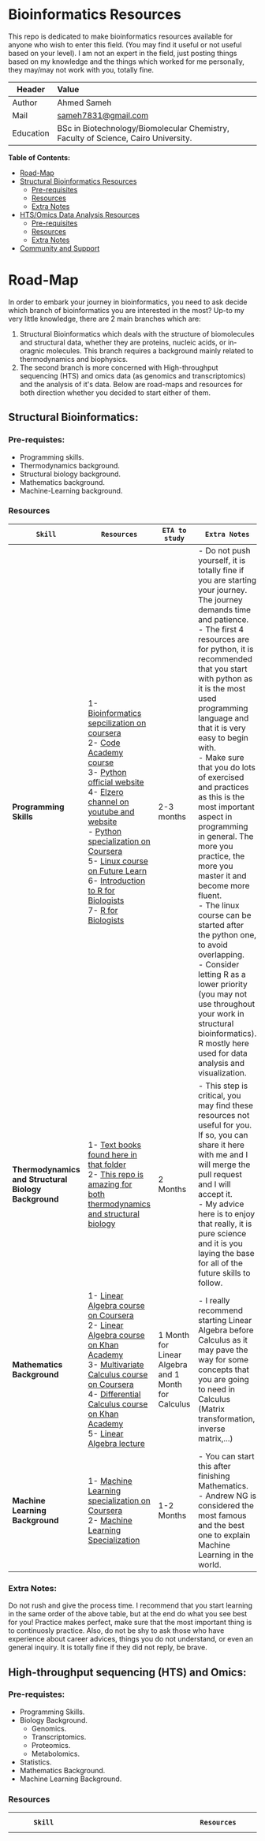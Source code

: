 # Bioinformatics Resources
This repo is dedicated to make bioinformatics resources available for anyone who wish to enter this field. (You may find it useful or not useful based on your level). I am not an expert in the field, just posting things based on my knowledge and the things which worked for me personally, they may/may not work with you, totally fine.

| Header | Value |
|---|:---|
| Author | Ahmed Sameh |
| Mail | sameh7831@gmail.com |
| Education | BSc in Biotechnology/Biomolecular Chemistry, Faculty of Science, Cairo University. |

**Table of Contents:**
- [Road-Map](#Road-Map)
- [Structural Bioinformatics Resources](#structural-bioinformatics)
    - [Pre-requisites](#pre-requistes)
    - [Resources](#resources)
    - [Extra Notes](#extra-notes)
- [HTS/Omics Data Analysis Resources](#high-throughput-sequencing-hts-and-omics)
    - [Pre-requisites](#pre-requistes-1)
    - [Resources](#resources-1)
    - [Extra Notes](#extra-notes-1)
- [Community and Support](#)


# Road-Map
In order to embark your journey in bioinformatics, you need to ask decide which branch of bioinformatics you are interested in the most? Up-to my very little knowledge, there are 2 main branches which are:
1. Structural Bioinformatics which deals with the structure of biomolecules and structural data, whether they are proteins, nucleic acids, or in-oragnic molecules. This branch requires a background mainly related to thermodynamics and biophysics.
2. The second branch is more concerned with High-throughput sequencing (HTS) and omics data (as genomics and transcriptomics) and the analysis of it's data.
Below are road-maps and resources for both direction whether you decided to start either of them.

## Structural Bioinformatics:
### Pre-requistes:
- Programming skills.
- Thermodynamics background.
- Structural biology background.
- Mathematics background.
- Machine-Learning background.

### Resources
| ```Skill``` | ```Resources``` | ```ETA to study``` | ```Extra Notes``` |
|---|---|---|---|
| **Programming Skills** | 1- [Bioinformatics sepcilization on coursera](https://www.coursera.org/learn/bioinformatics) <br /> 2- [Code Academy course](https://try.codecademy.com/learn-python-3?g_network=g&g_productchannel=&g_adid=528849219298&g_locinterest=&g_keyword=codecademy%20python&g_acctid=243-039-7011&g_adtype=&g_keywordid=kwd-295813001496&g_ifcreative=&g_campaign=account&g_locphysical=9112367&g_adgroupid=128133970308&g_productid=&g_source={sourceid}&g_merchantid=&g_placement=&g_partition=&g_campaignid=1726903838&g_ifproduct=&utm_id=t_kwd-295813001496:ag_128133970308:cp_1726903838:n_g:d_c&utm_source=google&utm_medium=paid-search&utm_term=codecademy%20python&utm_campaign=INTL_Brand_Exact&utm_content=528849219298&g_adtype=search&g_acctid=243-039-7011&gclid=CjwKCAiA-bmsBhAGEiwAoaQNmkvUEs5k3Txr_0C9Bh997QBgD_XcBKY9HJjJByXMDI-orn45F4njARoCFVgQAvD_BwE) <br /> 3- [Python official website](https://www.learnpython.org/) <br /> 4- [Elzero channel on youtube and website](https://elzero.org/category/courses/mastering-python/) <br /> - [Python specialization on Coursera](https://www.coursera.org/specializations/python) <br /> 5- [Linux course on Future Learn](https://www.futurelearn.com/courses/linux-for-bioinformatics) <br /> 6- [Introduction to R for Biologists](https://melbournebioinformatics.github.io/r-intro-biologists/intro_r_biologists.html) <br /> 7- [R for Biologists](https://www.rforbiologists.org/)  | 2-3 months | - Do not push yourself, it is totally fine if you are starting your journey. The journey demands time and patience. <br /> - The first 4 resources are for python, it is recommended that you start with python as it is the most used programming language and that it is very easy to begin with. <br /> - Make sure that you do lots of exercised and practices as this is the most important aspect in programming in general. The more you practice, the more you master it and become more fluent. <br /> - The linux course can be started after the python one, to avoid overlapping. <br /> - Consider letting R as a lower priority (you may not use throughout your work in structural bioinformatics). R mostly here used for data analysis and visualization. |
| **Thermodynamics and Structural Biology Background** | 1- [Text books found here in that folder](https://github.com/Ahhmedsamehh/Bioinformatics_resources/tree/main/Thermodynamics) <br /> 2- [This repo is amazing for both thermodynamics and structural biology](https://github.com/carlocamilloni/Structural-Bioinformatics) | 2 Months | - This step is critical, you may find these resources not useful for you. If so, you can share it here with me and I will merge the pull request and I will accept it. <br /> - My advice here is to enjoy that really, it is pure science and it is you laying the base for all of the future skills to follow. |
| **Mathematics Background** | 1- [Linear Algebra course on Coursera](https://www.coursera.org/learnlinear-algebra-machine-learning) <br /> 2- [Linear Algebra course on Khan Academy](https://www.khanacademy.org/math/linear-algebra) <br /> 3- [Multivariate Calculus course on Coursera](https://www.coursera.org/learn/machine-learning-calculus?specialization=mathematics-for-machine-learning-and-data-science) <br /> 4- [Differential Calculus course on Khan Academy](https://www.khanacademy.org/math/differential-calculus) <br /> 5- [Linear Algebra lecture](https://www.youtube.com/watch?v=QVKj3LADCnA&list=PL49CF3715CB9EF31D) | 1 Month for Linear Algebra and 1 Month for Calculus | - I really recommend starting Linear Algebra before Calculus as it may pave the way for some concepts that you are going to need in Calculus (Matrix transformation, inverse matrix,...) |
| **Machine Learning Background** | 1- [Machine Learning specialization on Coursera](https://www.coursera.org/specializations/machine-learning-introduction?) <br /> 2- [Machine Learning Specialization](https://www.youtube.com/playlist?list=PLkDaE6sCZn6FNC6YRfRQc_FbeQrF8BwGI) | 1-2 Months | - You can start this after finishing Mathematics. <br /> - Andrew NG is considered the most famous and the best one to explain Machine Learning in the world. |

### Extra Notes:
Do not rush and give the process time. I recommend that you start learning in the same order of the above table, but at the end do what you see best for you!
Practice makes perfect, make sure that the most important thing is to continuosly practice.
Also, do not be shy to ask those who have experience about career advices, things you do not understand, or even an general inquiry. It is totally fine if they did not reply, be brave.

## High-throughput sequencing (HTS) and Omics:

### Pre-requistes:
- Programming Skills.
- Biology Background.
    - Genomics.
    - Transcriptomics.
    - Proteomics.
    - Metabolomics.
- Statistics.
- Mathematics Background. 
- Machine Learning Background.

### Resources
| ```Skill``` | ```Resources``` | ```ETA to study``` | ```Extra Notes``` |
|---|---|---|---|
| **Programming Skills** | 1- [Bioinformatics sepcilization on coursera](https://www.coursera.org/learn/bioinformatics) <br /> 2- [Code Academy course](https://try.codecademy.com/learn-python-3?g_network=g&g_productchannel=&g_adid=528849219298&g_locinterest=&g_keyword=codecademy%20python&g_acctid=243-039-7011&g_adtype=&g_keywordid=kwd-295813001496&g_ifcreative=&g_campaign=account&g_locphysical=9112367&g_adgroupid=128133970308&g_productid=&g_source={sourceid}&g_merchantid=&g_placement=&g_partition=&g_campaignid=1726903838&g_ifproduct=&utm_id=t_kwd-295813001496:ag_128133970308:cp_1726903838:n_g:d_c&utm_source=google&utm_medium=paid-search&utm_term=codecademy%20python&utm_campaign=INTL_Brand_Exact&utm_content=528849219298&g_adtype=search&g_acctid=243-039-7011&gclid=CjwKCAiA-bmsBhAGEiwAoaQNmkvUEs5k3Txr_0C9Bh997QBgD_XcBKY9HJjJByXMDI-orn45F4njARoCFVgQAvD_BwE) <br /> 3- [Python official website](https://www.learnpython.org/) <br /> 4- [Elzero channel on youtube and website](https://elzero.org/category/courses/mastering-python/) <br /> - [Python specialization on Coursera](https://www.coursera.org/specializations/python) <br /> 5- [Linux course on Future Learn](https://www.futurelearn.com/courses/linux-for-bioinformatics) <br /> 6- [Introduction to R for Biologists](https://melbournebioinformatics.github.io/r-intro-biologists/intro_r_biologists.html) <br /> 7- [R for Biologists](https://www.rforbiologists.org/)  | 2-3 months | - These are the same resources as the [Structural Bioinformatics](#structural-bioinformatics) part, but here I would recommend to start learning R instead of python as it is by far more used than Python. <br /> - After R, you can start with linux. <br /> - Python here is the least priority. You may not even have to use it, but I have to say that the future is with Python as Python is really catching-up in terms of a better visualization, so your call :). |
| **Genomics** | 1- [Khan Academy's Genomics and DNA Sequencing course](https://www.genome.gov/genetics-glossary/) <br /> 2- [Genomic-Variation](National Human Genome Research Institute's Learn Genetics website: https://www.ncbi.nlm.nih.gov/books/n/crc9781003109242/chapter11/) <br /> 3-[Coursera's Introduction to Genomic Technologies Specialization](https://www.coursera.org/learn/introduction-genomics) <br /> 4- [Bioinformatics for Biologists: Analysing and Interpreting Genomics Datasets - FutureLearn](https://www.futurelearn.com/courses/bioinformatics-for-biologists-analysing-and-interpreting-genomics-datasets) | 2-3 Weeks | - Try as much to understand the theory behind each technology to be more aware of each step. <br /> - Another point that may help is to read also papers that takes the same subject and see how they did the experiment and interpreted the data. |
| **Transcriptomics** | 1- [edX's Introduction to Genomics and Transcriptomics course](https://www.edx.org/learn/bioinformatics/the-university-of-california-san-diego-introduction-to-genomic-data-science) <br /> 2- [DIY Transcriptomics site](https://diytranscriptomics.com/) <br /> 3-[Class Central Course](https://www.classcentral.com/course/youtube-transcriptomics-102691) | 2-3 weeks | - Same notes as the previous |
| **Proteomics** | 1- [Nature Education's Introduction to Proteomics course](https://www.nature.com/articles/nbt.1658) <br /> 2- [The Human Proteome Organization (HUPO) Education Committee](https://hupo.org/page-1757455) <br /> 3- [Udemy's The Complete Proteomics Masterclass](https://www.udemy.com/course/bioinformatics-proteomics-analysis-guide-for-research-papers/) <br /> 3- [Experimental Methods in Systems Biology](https://www.coursera.org/learn/experimental-methods?irclickid=yjF1L6wfGxyPRp40SdwIk1m9UkHxF%3AywJ2JA1A0&irgwc=1&utm_medium=partners&utm_source=impact&utm_campaign=315774&utm_content=b2c) | 2-3 weeks | - The third course include modules related to Transcriptomics too. <br /> - Rest of the notes are the same as the previous |
| **Metabolomics** | 1- [Metabolomics Society's Education page](https://metabolomicssociety.org/) <br /> 2- [The Metabolomics Wiki](https://en.wikipedia.org/wiki/Metabolomics) <br /> 3- [Udemy's Introduction to Metabolomics](https://www.ebi.ac.uk/training/online/courses/metabolomics-introduction) | 2-3 weeks | - Same notes as the previous. |
| **Statistics** | 1- [Coursera's Introduction to Statistical Inference for Bioinformatics Studies](https://www.coursera.org/learn/statistical-inference) <br /> 2- [edX's Introduction to Genomics and Transcriptomics](https://www.edx.org/learn/bioinformatics/the-university-of-california-san-diego-introduction-to-genomic-data-science) <br /> 3- [Johns Hopkins University's Biostatistics for Beginners](https://www.coursera.org/specializations/biostatistics-public-health) <br /> 4- [Statistics Folder](https://github.com/Ahhmedsamehh/Bioinformatics_resources/tree/main/Statistics) | 1 Month | - Make sure you practice a lot and do lots of exercises and try to integrate it with your work. Stats is very easy and fun, it is considered as the was you show and present your work. |
| **Mathematics Background** | 1- [Linear Algebra course on Coursera](https://www.coursera.org/learnlinear-algebra-machine-learning) <br /> 2- [Linear Algebra course on Khan Academy](https://www.khanacademy.org/math/linear-algebra) <br /> 3- [Multivariate Calculus course on Coursera](https://www.coursera.org/learn/machine-learning-calculus?specialization=mathematics-for-machine-learning-and-data-science) <br /> 4- [Differential Calculus course on Khan Academy](https://www.khanacademy.org/math/differential-calculus) <br /> 5- [Linear Algebra lecture](https://www.youtube.com/watch?v=QVKj3LADCnA&list=PL49CF3715CB9EF31D) | 1 Month for Linear Algebra and 1 Month for Calculus | - Same resources and notes as in [Structural Bioinformatics](#structural-bioinformatics) section.  |
| **Machine Learning Background** | 1- [Machine Learning specialization on Coursera](https://www.coursera.org/specializations/machine-learning-introduction?) <br /> 2- [Machine Learning Specialization](https://www.youtube.com/playlist?list=PLkDaE6sCZn6FNC6YRfRQc_FbeQrF8BwGI) | 1-2 Months | - Same resources and notes as in [Structural Bioinformatics](#structural-bioinformatics) section. |

### Extra Notes:
First of all, you have to decide and choose which track are you most interested in from Genomics, Transcriptomics, Proteomics, and Metabolomics.
A very important repo which has lots of beneficial resources (I even used it as a reference) is the following [repo](https://github.com/MohmedSoudy/Bioinformatics-pipeline?tab=readme-ov-file).
Practice makes perfect, make sure that the most important thing is to continuosly practice.
Also, do not be shy to ask those who have experience about career advices, things you do not understand, or even an general inquiry. It is totally fine if they did not reply, be brave.
------------------------------------------------------------------------------------------------------------


If you have any resource you wanna add or even have a question, do not hesitate to leave a comment or even send me directly to my email: sameh7831@gmail.com and I will be more than happy to help.